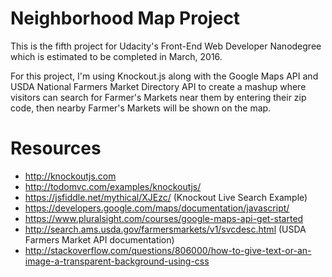 # Neighborhood Map Project
This is the fifth project for Udacity's Front-End Web Developer Nanodegree which is estimated to be completed in March, 2016. 

For this project, I'm using Knockout.js along with the Google Maps API and USDA National Farmers Market Directory API to create a mashup where visitors can search for Farmer's Markets near them by entering their zip code, then nearby Farmer's Markets will be shown on the map.

# Resources
- http://knockoutjs.com
- http://todomvc.com/examples/knockoutjs/
- https://jsfiddle.net/mythical/XJEzc/ (Knockout Live Search Example)
- https://developers.google.com/maps/documentation/javascript/
- https://www.pluralsight.com/courses/google-maps-api-get-started
- http://search.ams.usda.gov/farmersmarkets/v1/svcdesc.html (USDA Farmers Market API documentation)
- http://stackoverflow.com/questions/806000/how-to-give-text-or-an-image-a-transparent-background-using-css
